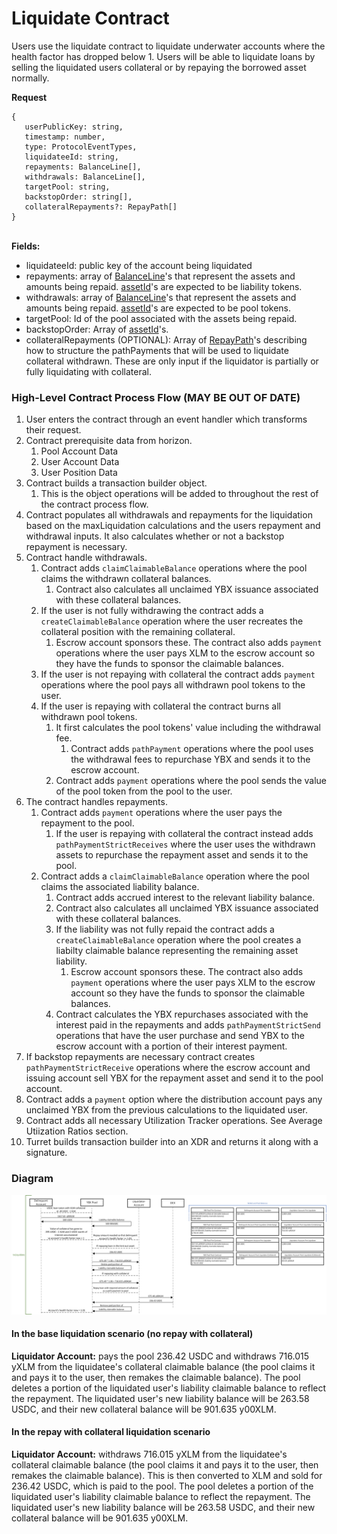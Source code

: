 # Liquidate Contract

Users use the liquidate contract to liquidate underwater accounts where the health factor has dropped below 1. Users will be able to liquidate loans by selling the liquidated users collateral or by repaying the borrowed asset normally.&#x20;

**Request**

```
{
   userPublicKey: string,
   timestamp: number,
   type: ProtocolEventTypes,
   liquidateeId: string,
   repayments: BalanceLine[],
   withdrawals: BalanceLine[],
   targetPool: string,
   backstopOrder: string[],
   collateralRepayments?: RepayPath[]
}
```

\
**Fields:**

- liquidateeId: public key of the account being liquidated
- repayments: array of [BalanceLine](README.md#Balance-Line-Objects)'s that represent the assets and amounts being repaid. [assetId](README.md#AssetId-entries)'s are expected to be liability tokens.
- withdrawals: array of [BalanceLine](README.md#Balance-Line-Objects)'s that represent the assets and amounts being repaid. [assetId](README.md#AssetId-entries)'s are expected to be pool tokens.
- targetPool: Id of the pool associated with the assets being repaid.
- backstopOrder: Array of [assetId](README.md#AssetId-entries)'s.
- collateralRepayments (OPTIONAL): Array of [RepayPath](README.md#Repay-Path-Objects)'s describing how to structure the pathPayments that will be used to liquidate collateral withdrawn. These are only input if the liquidator is partially or fully liquidating with collateral.

### High-Level Contract Process Flow (MAY BE OUT OF DATE)

1. User enters the contract through an event handler which transforms their request.
2. Contract prerequisite data from horizon.
   1. Pool Account Data
   2. User Account Data
   3. User Position Data
3. Contract builds a transaction builder object.
   1. This is the object operations will be added to throughout the rest of the contract process flow.
4. Contract populates all withdrawals and repayments for the liquidation based on the maxLiquidation calculations and the users repayment and withdrawal inputs. It also calculates whether or not a backstop repayment is necessary.
5. Contract handle withdrawals.
   1. Contract adds `claimClaimableBalance` operations where the pool claims the withdrawn collateral balances.
      1. Contract also calculates all unclaimed YBX issuance associated with these collateral balances.
   2. If the user is not fully withdrawing the contract adds a `createClaimableBalance` operation where the user recreates the collateral position with the remaining collateral.
      1. Escrow account sponsors these. The contract also adds `payment` operations where the user pays XLM to the escrow account so they have the funds to sponsor the claimable balances.
   3. If the user is not repaying with collateral the contract adds `payment` operations where the pool pays all withdrawn pool tokens to the user.
   4. If the user is repaying with collateral the contract burns all withdrawn pool tokens.
      1. It first calculates the pool tokens' value including the withdrawal fee.
         1. Contract adds `pathPayment` operations where the pool uses the withdrawal fees to repurchase YBX and sends it to the escrow account.
      2. Contract adds `payment` operations where the pool sends the value of the pool token from the pool to the user.
6. The contract handles repayments.
   1. Contract adds `payment` operations where the user pays the repayment to the pool.
      1. If the user is repaying with collateral the contract instead adds `pathPaymentStrictReceives` where the user uses the withdrawn assets to repurchase the repayment asset and sends it to the pool.
   2. Contract adds a `claimClaimableBalance` operation where the pool claims the associated liability balance.
      1. Contract adds accrued interest to the relevant liability balance.
      2. Contract also calculates all unclaimed YBX issuance associated with these collateral balances.
      3. If the liability was not fully repaid the contract adds a `createClaimableBalance` operation where the pool creates a liabilty claimable balance representing the remaining asset liability.
         1. Escrow account sponsors these. The contract also adds `payment` operations where the user pays XLM to the escrow account so they have the funds to sponsor the claimable balances.
      4. Contract calculates the YBX repurchases associated with the interest paid in the repayments and adds `pathPaymentStrictSend` operations that have the user purchase and send YBX to the escrow account with a portion of their interest payment.
7. If backstop repayments are necessary contract creates `pathPaymentStrictReceive` operations where the escrow account and issuing account sell YBX for the repayment asset and send it to the pool account.
8. Contract adds a `payment` option where the distribution account pays any unclaimed YBX from the previous calculations to the liquidated user.
9. Contract adds all necessary Utilization Tracker operations. See Average Utiization Ratios section.
10. Turret builds transaction builder into an XDR and returns it along with a signature.

### Diagram

![](<../../.gitbook/assets/image (17).png>)

#### In the base liquidation scenario (no repay with collateral)

**Liquidator Account:** pays the pool 236.42 USDC and withdraws 716.015 yXLM from the liquidatee's collateral claimable balance (the pool claims it and pays it to the user, then remakes the claimable balance). The pool deletes a portion of the liquidated user's liability claimable balance to reflect the repayment. The liquidated user's new liability balance will be 263.58 USDC, and their new collateral balance will be 901.635 y00XLM.

#### In the repay with collateral liquidation scenario

**Liquidator Account:** withdraws 716.015 yXLM from the liquidatee's collateral claimable balance (the pool claims it and pays it to the user, then remakes the claimable balance). This is then converted to XLM and sold for 236.42 USDC, which is paid to the pool. The pool deletes a portion of the liquidated user's liability claimable balance to reflect the repayment. The liquidated user's new liability balance will be 263.58 USDC, and their new collateral balance will be 901.635 y00XLM.
